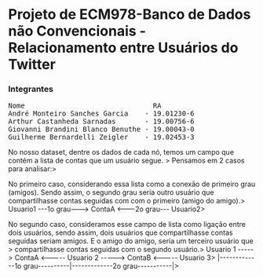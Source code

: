 # Projeto de ECM978-Banco de Dados não Convencionais - Relacionamento entre Usuários do Twitter

### Integrantes
<pre>
Nome                               RA
André Monteiro Sanches Garcia    - 19.01230-6
Arthur Castanheda Sarnadas       - 19.00756-6
Giovanni Brandini Blanco Benuthe - 19.00043-0
Guilherme Bernardelli Zeigler    - 19.02453-3
</pre>

No nosso dataset, dentre os dados de cada nó, temos um campo que contém a lista de contas que um usuário segue. > 
Pensamos em 2 casos para analisar:> 
> 
No primeiro caso,  considerando essa lista como a conexão de primeiro grau  (amigos). Sendo assim, o segundo grau seria outro usuário que compartilhasse contas seguidas com com o primeiro (amigo do amigo).> 
Usuario1 ---1o grau---> ContaA <---2o grau--- Usuario2> 


No segundo caso,  consideramos esse campo de lista como ligação entre dois usuários, sendo assim, dois usuários que compartilhasse contas seguidas seriam amigos. E o amigo do amigo, seria um terceiro usuário que > compartilhasse contas seguidas com o segundo usuário.> 
Usuario 1 -----> ContaA <----- Usuario 2 -----> ContaB <----- Usuario 3> 
   |-------------1o grau----------|-------------2o grau-----------|> 
